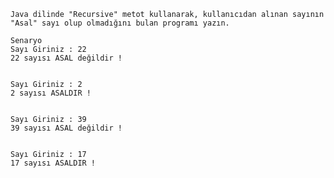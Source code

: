     Java dilinde "Recursive" metot kullanarak, kullanıcıdan alınan sayının "Asal" sayı olup olmadığını bulan programı yazın.

    Senaryo
    Sayı Giriniz : 22
    22 sayısı ASAL değildir !


    Sayı Giriniz : 2
    2 sayısı ASALDIR !


    Sayı Giriniz : 39
    39 sayısı ASAL değildir !


    Sayı Giriniz : 17
    17 sayısı ASALDIR !